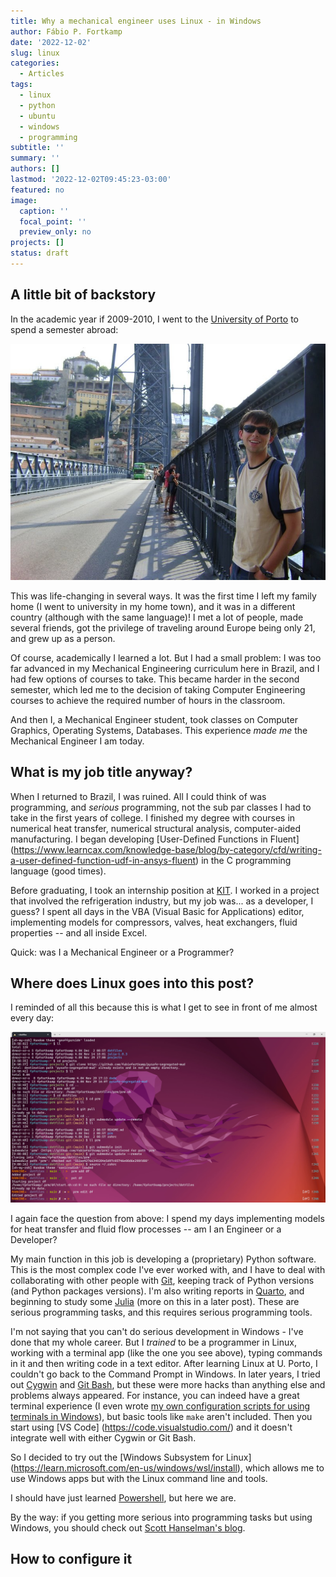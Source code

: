 ```yaml
---
title: Why a mechanical engineer uses Linux - in Windows
author: Fábio P. Fortkamp
date: '2022-12-02'
slug: linux
categories:
  - Articles
tags:
  - linux
  - python
  - ubuntu
  - windows
  - programming
subtitle: ''
summary: ''
authors: []
lastmod: '2022-12-02T09:45:23-03:00'
featured: no
image:
  caption: ''
  focal_point: ''
  preview_only: no
projects: []
status: draft
---
```


## A little bit of backstory

In the academic year if 2009-2010, I went to the 
[University of Porto](https://www.up.pt/portal/en/) to spend a semester abroad:

![Picture of me in a bridge in Porto, Portugal](images/IMG_3859.jpg)

This was life-changing in several ways. It was the first time I left my family
home (I went to university in my home town), and it was in a different country
(although with the same language)! I met a lot of people, made several friends,
got the privilege of traveling around Europe being only 21, and grew up as a 
person.

Of course, academically I learned a lot. But I had a small problem: I was too
far advanced in my Mechanical Engineering curriculum here in Brazil, and I had
few options of courses to take. This became harder in the second semester, which
led me to the decision of taking Computer Engineering courses to achieve the
required number of hours in the classroom.

And then I, a Mechanical Engineer student, took classes on Computer Graphics,
Operating Systems, Databases. This experience *made me* the Mechanical Engineer
I am today.

## What is my job title anyway?

When I returned to Brazil, I was ruined. All I could think of was programming, 
and *serious* programming, not the sub par classes I had to take in the first
years of college. I finished my degree with courses in numerical heat transfer,
numerical structural analysis, computer-aided manufacturing. I began developing
[User-Defined Functions in Fluent] (https://www.learncax.com/knowledge-base/blog/by-category/cfd/writing-a-user-defined-function-udf-in-ansys-fluent) in the C programming language (good times).

Before graduating, I took an internship position at 
[KIT](https://www.kit.edu/english/index.php). I worked in a project that 
involved the refrigeration industry, but my job was... as a developer, I guess? 
I spent all days in the VBA (Visual Basic for Applications) editor, implementing
models for compressors, valves, heat exchangers, fluid properties -- and all
inside Excel. 

Quick: was I a Mechanical Engineer or a Programmer?

## Where does Linux goes into this post?

I reminded of all this because this is what I get to see in front of me almost
every day:

![Screenshot of the Windows Terminal app showing a Linux session](images/WindowsTerminal_9WqvMbOfEl.png)

I again face the question from above: I spend my days implementing models for
heat transfer and fluid flow processes -- am I an Engineer or a Developer?

My main function in this job is developing a (proprietary) Python software. This
is the most complex code I've ever worked with, and I have to deal with 
collaborating with other people with [Git](https://git-scm.com/), 
keeping track of Python versions (and Python packages versions). I'm also
writing reports in [Quarto](https://quarto.org), and beginning to study some 
[Julia](https://julialang.org/) (more on this in a later post). These are
serious programming tasks, and this requires serious programming tools. 

I'm not saying that you can't do serious development in Windows - I've done that
my whole career. But I *trained* to be a programmer in Linux, working with
a terminal app (like the one you see above), typing commands in it and then
writing code in a text editor. After learning Linux at U. Porto, I couldn't go
back to the Command Prompt in Windows. In later years, I tried out 
[Cygwin](http://www.cygwin.com/) and [Git Bash](https://gitforwindows.org/), 
but these were more hacks than anything else and problems always 
appeared. For instance, you can indeed have a great terminal experience 
(I even wrote 
[my own configuration scripts for using terminals in Windows](https://github.com/fabiofortkamp/secondlaw)), 
but basic tools like `make` aren't included. Then you start using [VS Code]
(https://code.visualstudio.com/) and it doesn't integrate
well with either Cygwin or Git Bash.

So I decided to try out the [Windows Subsystem for Linux]
(https://learn.microsoft.com/en-us/windows/wsl/install),
which allows me to use Windows apps but with the Linux command line and tools.

I should have just learned [Powershell](https://learn.microsoft.com/en-us/powershell/scripting/install/installing-powershell?view=powershell-7.3&WT.mc_id=-blog-scottha&viewFallbackFrom=powershell-7.1), but here we are.

By the way: if you getting more serious into programming tasks but using Windows,
you should check out [Scott Hanselman's blog](https://www.hanselman.com/blog/taking-your-powershell-prompt-to-the-next-level-with-windows-terminal-and-oh-my-posh-3).

## How to configure it
